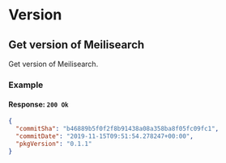 # Version

## Get version of Meilisearch

<RouteHighlighter method="GET" route="/version"/>

Get version of Meilisearch.

### Example

<CodeSamples id="get_version_1" />

#### Response: `200 Ok`

```json
{
  "commitSha": "b46889b5f0f2f8b91438a08a358ba8f05fc09fc1",
  "commitDate": "2019-11-15T09:51:54.278247+00:00",
  "pkgVersion": "0.1.1"
}
```
